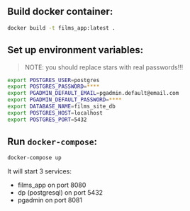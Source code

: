 
## Build docker container:

```bash
docker build -t films_app:latest .
```

## Set up environment variables:

> NOTE: you should replace stars with real passwords!!!

```bash
export POSTGRES_USER=postgres
export POSTGRES_PASSWORD=****
export PGADMIN_DEFAULT_EMAIL=pgadmin.default@email.com
export PGADMIN_DEFAULT_PASSWORD=****
export DATABASE_NAME=films_site_db
export POSTGRES_HOST=localhost
export POSTGRES_PORT=5432
```

## Run `docker-compose`:

```bash
docker-compose up
```

It will start 3 services: 
- films_app on port 8080
- dp (postgresql) on port 5432
- pgadmin on port 8081
